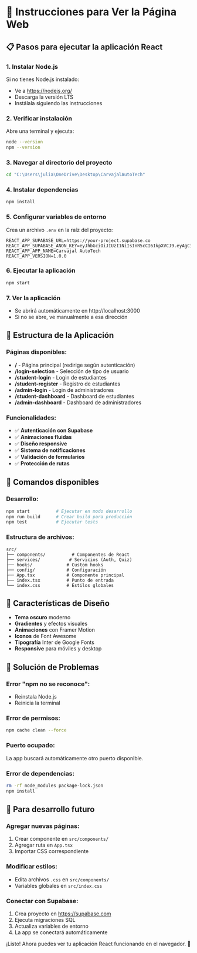# 🚀 Instrucciones para Ver la Página Web

## 📋 Pasos para ejecutar la aplicación React

### 1. **Instalar Node.js**
Si no tienes Node.js instalado:
- Ve a https://nodejs.org/
- Descarga la versión LTS
- Instálala siguiendo las instrucciones

### 2. **Verificar instalación**
Abre una terminal y ejecuta:
```bash
node --version
npm --version
```

### 3. **Navegar al directorio del proyecto**
```bash
cd "C:\Users\julia\OneDrive\Desktop\CarvajalAutoTech"
```

### 4. **Instalar dependencias**
```bash
npm install
```

### 5. **Configurar variables de entorno**
Crea un archivo `.env` en la raíz del proyecto:
```env
REACT_APP_SUPABASE_URL=https://your-project.supabase.co
REACT_APP_SUPABASE_ANON_KEY=eyJhbGciOiJIUzI1NiIsInR5cCI6IkpXVCJ9.eyAgCiAgICAicm9sZSI6ICJhbm9uIiwKICAgICJpc3MiOiAic3VwYWJhc2UtZGVtbyIsCiAgICAiaWF0IjogMTY0MTc2OTIwMCwKICAgICJleHAiOiAxNzk5NTM1NjAwCn0.dc_X5iR_VP_qT0zsiyj_I_OZ2T9FtRU2BBNWN8Bu4GE
REACT_APP_APP_NAME=Carvajal AutoTech
REACT_APP_VERSION=1.0.0
```

### 6. **Ejecutar la aplicación**
```bash
npm start
```

### 7. **Ver la aplicación**
- Se abrirá automáticamente en http://localhost:3000
- Si no se abre, ve manualmente a esa dirección

## 🎯 Estructura de la Aplicación

### Páginas disponibles:
- **/** - Página principal (redirige según autenticación)
- **/login-selection** - Selección de tipo de usuario
- **/student-login** - Login de estudiantes
- **/student-register** - Registro de estudiantes
- **/admin-login** - Login de administradores
- **/student-dashboard** - Dashboard de estudiantes
- **/admin-dashboard** - Dashboard de administradores

### Funcionalidades:
- ✅ **Autenticación con Supabase**
- ✅ **Animaciones fluidas**
- ✅ **Diseño responsive**
- ✅ **Sistema de notificaciones**
- ✅ **Validación de formularios**
- ✅ **Protección de rutas**

## 🔧 Comandos disponibles

### Desarrollo:
```bash
npm start          # Ejecutar en modo desarrollo
npm run build      # Crear build para producción
npm test           # Ejecutar tests
```

### Estructura de archivos:
```
src/
├── components/          # Componentes de React
├── services/           # Servicios (Auth, Quiz)
├── hooks/             # Custom hooks
├── config/            # Configuración
├── App.tsx            # Componente principal
├── index.tsx          # Punto de entrada
└── index.css          # Estilos globales
```

## 🎨 Características de Diseño

- **Tema oscuro** moderno
- **Gradientes** y efectos visuales
- **Animaciones** con Framer Motion
- **Iconos** de Font Awesome
- **Tipografía** Inter de Google Fonts
- **Responsive** para móviles y desktop

## 🐛 Solución de Problemas

### Error "npm no se reconoce":
- Reinstala Node.js
- Reinicia la terminal

### Error de permisos:
```bash
npm cache clean --force
```

### Puerto ocupado:
La app buscará automáticamente otro puerto disponible.

### Error de dependencias:
```bash
rm -rf node_modules package-lock.json
npm install
```

## 📱 Para desarrollo futuro

### Agregar nuevas páginas:
1. Crear componente en `src/components/`
2. Agregar ruta en `App.tsx`
3. Importar CSS correspondiente

### Modificar estilos:
- Edita archivos `.css` en `src/components/`
- Variables globales en `src/index.css`

### Conectar con Supabase:
1. Crea proyecto en https://supabase.com
2. Ejecuta migraciones SQL
3. Actualiza variables de entorno
4. La app se conectará automáticamente

¡Listo! Ahora puedes ver tu aplicación React funcionando en el navegador. 🎉

